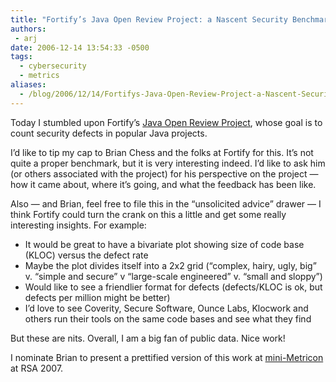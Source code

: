 ```yaml
---
title: "Fortify’s Java Open Review Project: a Nascent Security Benchmarking Effort?"
authors:
 - arj
date: 2006-12-14 13:54:33 -0500
tags:
  - cybersecurity
  - metrics
aliases:
  - /blog/2006/12/14/Fortifys-Java-Open-Review-Project-a-Nascent-Security-Benchmarking-Effort/
---
```

Today I stumbled upon Fortify&rsquo;s [Java Open Review Project](http://opensource.fortifysoftware.com/welcome.html), whose goal is to count security defects in popular Java projects.

I&rsquo;d like to tip my cap to Brian Chess and the folks at Fortify for this. It&rsquo;s not quite a proper benchmark, but it is very interesting indeed. I&rsquo;d like to ask him (or others associated with the project) for his perspective on the project &#x2014; how it came about, where it&rsquo;s going, and what the feedback has been like.

Also &#x2014; and Brian, feel free to file this in the &ldquo;unsolicited advice&rdquo; drawer &#x2014; I think Fortify could turn the crank on this a little and get some really interesting insights. For example:

* It would be great to have a bivariate plot showing size of code base (KLOC) versus the defect rate
* Maybe the plot divides itself into a 2x2 grid (&ldquo;complex, hairy, ugly, big&rdquo; v. &ldquo;simple and secure&rdquo; v &ldquo;large-scale engineered&rdquo; v. &ldquo;small and sloppy&rdquo;)
* Would like to see a friendlier format for defects (defects/KLOC is ok, but defects per million might be better)
* I&rsquo;d love to see Coverity, Secure Software, Ounce Labs, Klocwork and others run their tools on the same code bases and see what they find

But these are nits. Overall, I am a big fan of public data. Nice work!

I nominate Brian to present a prettified version of this work at [mini-Metricon](http://securitymetrics.org) at RSA 2007.
